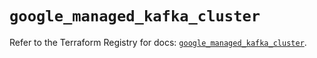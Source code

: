 # `google_managed_kafka_cluster`

Refer to the Terraform Registry for docs: [`google_managed_kafka_cluster`](https://registry.terraform.io/providers/hashicorp/google/6.22.0/docs/resources/managed_kafka_cluster).
